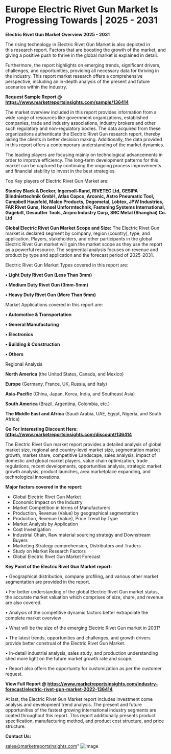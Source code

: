 # Europe Electric Rivet Gun Market Is Progressing Towards | 2025 - 2031

<Strong> Electric Rivet Gun Market Overview 2025 - 2031</strong>

The rising technology in Electric Rivet Gun Market is also depicted in this research report. Factors that are boosting the growth of the market, and giving a positive push to thrive in the global market is explained in detail.

Furthermore, the report highlights on emerging trends, significant drivers, challenges, and opportunities, providing all necessary data for thriving in the industry. This report market research offers a comprehensive perspective, including an in-depth analysis of the present and future scenarios within the industry.

<strong>Request Sample Report @ <a href=https://www.marketreportsinsights.com/sample/136414>https://www.marketreportsinsights.com/sample/136414</a></strong>

The market overview included in this report provides information from a wide range of resources like government organizations, established companies, trade and industry associations, industry brokers and other such regulatory and non-regulatory bodies. The data acquired from these organizations authenticate the Electric Rivet Gun research report, thereby aiding the clients in better decision making. Additionally, the data provided in this report offers a contemporary understanding of the market dynamics.

The leading players are focusing mainly on technological advancements in order to improve efficiency. The long-term development patterns for this market can be captured by continuing the ongoing process improvements and financial stability to invest in the best strategies.

Top Key players of Electric Rivet Gun Market are:

<strong>Stanley Black & Decker, Ingersoll-Rand, RIVETEC Ltd, GESIPA Blindniettechnik GmbH, Atlas Copco, Arconic, Astro Pneumatic Tool, Campbell Hausfeld, Malco Products, Degometal, Lobtex, JPW Industries, FAR Rivet Guns, Honsel Umformtechnik, Fastening Systems International, Gagebilt, Desoutter Tools, Airpro Industry Corp, SRC Metal (Shanghai) Co. Ltd</strong>

<strong><b>Global Electric Rivet Gun Market Scope and Size:</b></strong>
The Electric Rivet Gun market is declared segment by company, region (country), type, and application. Players, stakeholders, and other participants in the global Electric Rivet Gun market will gain the market scope as they use the report as a powerful resource. The segmental analysis focuses on revenue and product by type and application and the forecast period of 2025-2031.

Electric Rivet Gun Market Types covered in this report are:

<strong>• Light Duty Rivet Gun (Less Than 3mm)

• Medium Duty Rivet Gun (3mm-5mm)

• Heavy Duty Rivet Gun (More Than 5mm)</strong>

Market Applications covered in this report are:

<strong>• Automotive & Transportation

• General Manufacturing

• Electronics

• Building & Construction

• Others</strong> 

Regional Analysis

<strong>North America</strong> (the United States, Canada, and Mexico)

<strong>Europe</strong> (Germany, France, UK, Russia, and Italy)

<strong>Asia-Pacific</strong> (China, Japan, Korea, India, and Southeast Asia)

<strong>South America</strong> (Brazil, Argentina, Colombia, etc.)

<strong>The Middle East and Africa</strong> (Saudi Arabia, UAE, Egypt, Nigeria, and South Africa)

<strong>Go For Interesting Discount Here: <a href=https://www.marketreportsinsights.com/discount/136414>https://www.marketreportsinsights.com/discount/136414</a></strong>

The Electric Rivet Gun market report provides a detailed analysis of global market size, regional and country-level market size, segmentation market growth, market share, competitive Landscape, sales analysis, impact of domestic and global market players, value chain optimization, trade regulations, recent developments, opportunities analysis, strategic market growth analysis, product launches, area marketplace expanding, and technological innovations.

<strong><b>Major factors covered in the report:</b></strong>
<ul>
  <li>Global Electric Rivet Gun Market </li>
  <li>Economic Impact on the Industry</li>
  <li>Market Competition in terms of Manufacturers</li>
  <li>Production, Revenue (Value) by geographical segmentation</li>
  <li>Production, Revenue (Value), Price Trend by Type</li>
  <li>Market Analysis by Application</li>
  <li>Cost Investigation</li>
  <li>Industrial Chain, Raw material sourcing strategy and Downstream Buyers</li>
  <li>Marketing Strategy comprehension, Distributors and Traders</li>
  <li>Study on Market Research Factors</li>
  <li>Global Electric Rivet Gun Market Forecast</li>
</ul>

<strong><b>Key Point of the Electric Rivet Gun Market report:</b></strong>

• Geographical distribution, company profiling, and various other market segmentation are provided in the report.

• For better understanding of the global Electric Rivet Gun market status, the accurate market valuation which comprises of size, share, and revenue are also covered.

• Analysis of the competitive dynamic factors better extrapolate the complete market overview

• What will be the size of the emerging Electric Rivet Gun market in 2031?

• The latest trends, opportunities and challenges, and growth drivers provide better construal of the Electric Rivet Gun Market.

• In-detail industrial analysis, sales study, and production understanding shed more light on the future market growth rate and scope.

• Report also offers the opportunity for customization as per the customer request.

<strong><b>View Full Report @ <a href=https://www.marketreportsinsights.com/industry-forecast/electric-rivet-gun-market-2022-136414>https://www.marketreportsinsights.com/industry-forecast/electric-rivet-gun-market-2022-136414</a></b></strong>


At last, the Electric Rivet Gun Market report includes investment come analysis and development trend analysis. The present and future opportunities of the fastest growing international industry segments are coated throughout this report. This report additionally presents product specification, manufacturing method, and product cost structure, and price structure.

<strong>Contact Us:</strong>

sales@marketreportsinsights.com"
![image](https://github.com/user-attachments/assets/4256c739-1d4b-4824-a8f9-8e1f298c9a55)
